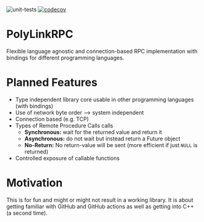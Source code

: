 ![unit-tests](https://github.com/ChristophervonKlitzing/PolyLinkRPC/actions/workflows/run-tests.yml/badge.svg?branch=main)
[![codecov](https://codecov.io/github/ChristophervonKlitzing/PolyLinkRPC/graph/badge.svg?token=YY1PC4OVSO)](https://codecov.io/github/ChristophervonKlitzing/PolyLinkRPC)

# PolyLinkRPC
Flexible language agnostic and connection-based RPC implementation with bindings for different programming languages.

# Planned Features
- Type independent library core usable in other programming languages (with bindings)
- Use of network byte order ⟶ system independent
- Connection based (e.g. TCP)
- Types of Remote Procedure Calls calls
  * **Synchronous:** wait for the returned value and return it
  * **Asynchronous:** do not wait but instead return a Future object
  * **No-Return:** No return-value will be sent (more efficient if just `NULL` is returned)
- Controlled exposure of callable functions

# Motivation
This is for fun and might or might not result in a working library. It is about getting familiar with GitHub and GitHub actions
as well as getting into C++ (a second time).
